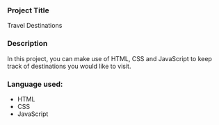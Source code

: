 
### Project Title
Travel Destinations

### Description
In this project, you can make use of HTML, CSS and JavaScript to keep track of destinations you would like to visit.

### Language used:
* HTML
* CSS
* JavaScript
